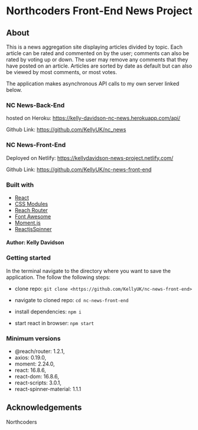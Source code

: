 # Northcoders Front-End News Project

## About

This is a news aggregation site displaying articles divided by topic. Each article can be rated and commented on by the user; comments can also be rated by voting up or down. The user may remove any comments that they have posted on an article. Articles are sorted by date as default but can also be viewed by most comments, or most votes.

The application makes asynchronous API calls to my own server linked below.

### NC News-Back-End

hosted on Heroku: <https://kelly-davidson-nc-news.herokuapp.com/api/>

Github Link: <https://github.com/KellyUK/nc_news>

### NC News-Front-End

Deployed on Netlify: <https://kellydavidson-news-project.netlify.com/>

Github Link: <https://github.com/KellyUK/nc-news-front-end>

### Built with

- [React](https://reactjs.org/)
- [CSS Modules](https://github.com/css-modules/css-modules)
- [Reach Router](https://reach.tech/router)
- [Font Awesome](https://fontawesome.com/start)
- [Moment.js](https://momentjs.com/)
- [ReactjsSpinner](https://reactjsexample.com/a-flashy-material-design-inspired-spinner-using-purely-css/)

#### Author: Kelly Davidson

### Getting started

In the terminal navigate to the directory where you want to save the application. The follow the following steps:

- clone repo: `git clone <https://github.com/KellyUK/nc-news-front-end>`

- navigate to cloned repo: `cd nc-news-front-end`

- install dependencies: `npm i`

- start react in browser: `npm start`

### Minimum versions

- @reach/router: 1.2.1,
- axios: 0.19.0,
- moment: 2.24.0,
- react: 16.8.6,
- react-dom: 16.8.6,
- react-scripts: 3.0.1,
- react-spinner-material: 1.1.1

## Acknowledgements

Northcoders

